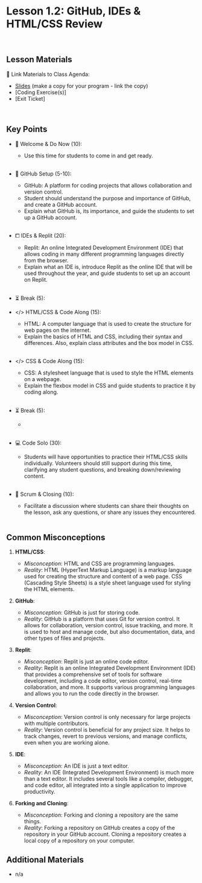 # Lesson 1.2: GitHub, IDEs & HTML/CSS Review

<br>

## Lesson Materials

📖 Link Materials to Class Agenda:
- [Slides](https://docs.google.com/presentation/d/154mLn0CruHhzffY5WK29Opq0rdTBBP2pP-H7-oiVBPo/edit?usp=sharing) (make a copy for your program - link the copy)
- [Coding Exercise(s)]
- [Exit Ticket]

<br>

## Key Points

- 👋 Welcome & Do Now (10):
  - Use this time for students to come in and get ready.<br><br>
  
- 👾 GitHub Setup (5-10):
  - GitHub: A platform for coding projects that allows collaboration and version control.
  - Student should understand the purpose and importance of GitHub, and create a GitHub account.
  - Explain what GitHub is, its importance, and guide the students to set up a GitHub account.<br><br>

- ⧠ IDEs & Replit (20):
  - Replit: An online Integrated Development Environment (IDE) that allows coding in many different programming languages directly from the browser.
  - Explain what an IDE is, introduce Replit as the online IDE that will be used throughout the year, and guide students to set up an account on Replit.<br><br>

- ⏳ Break (5):

- </> HTML/CSS & Code Along (15):
  - HTML: A computer language that is used to create the structure for web pages on the internet.
  - Explain the basics of HTML and CSS, including their syntax and differences. Also, explain class attributes and the box model in CSS.<br><br>

- </> CSS & Code Along (15):
  - CSS: A stylesheet language that is used to style the HTML elements on a webpage.
  - Explain the flexbox model in CSS and guide students to practice it by coding along.<br><br>

- ⏳ Break (5):
    - <br><br>

- 💻 Code Solo (30):
  - Students  will have opportunities to practice their HTML/CSS skills individually. Volunteers should still support during this time, clarifying any student questions, and breaking down/reviewing content.<br><br>

- 🔄 Scrum & Closing (10):
  - Facilitate a discussion where students can share their thoughts on the lesson, ask any questions, or share any issues they encountered.<br><br>
  

## Common Misconceptions
1. **HTML/CSS**:
    - *Misconception*: HTML and CSS are programming languages.
    - *Reality*: HTML (HyperText Markup Language) is a markup language used for creating the structure and content of a web page. CSS (Cascading Style Sheets) is a style sheet language used for styling the HTML elements.

2. **GitHub**:
    - *Misconception*: GitHub is just for storing code.
    - *Reality*: GitHub is a platform that uses Git for version control. It allows for collaboration, version control, issue tracking, and more. It is used to host and manage code, but also documentation, data, and other types of files and projects.

3. **Replit**:
    - *Misconception*: Replit is just an online code editor.
    - *Reality*: Replit is an online Integrated Development Environment (IDE) that provides a comprehensive set of tools for software development, including a code editor, version control, real-time collaboration, and more. It supports various programming languages and allows you to run the code directly in the browser.

4. **Version Control**:
    - *Misconception*: Version control is only necessary for large projects with multiple contributors.
    - *Reality*: Version control is beneficial for any project size. It helps to track changes, revert to previous versions, and manage conflicts, even when you are working alone.

5. **IDE**:
    - *Misconception*: An IDE is just a text editor.
    - *Reality*: An IDE (Integrated Development Environment) is much more than a text editor. It includes several tools like a compiler, debugger, and code editor, all integrated into a single application to improve productivity.

6. **Forking and Cloning**:
    - *Misconception*: Forking and cloning a repository are the same things.
    - *Reality*: Forking a repository on GitHub creates a copy of the repository in your GitHub account. Cloning a repository creates a local copy of a repository on your computer.


## Additional Materials
- n/a
